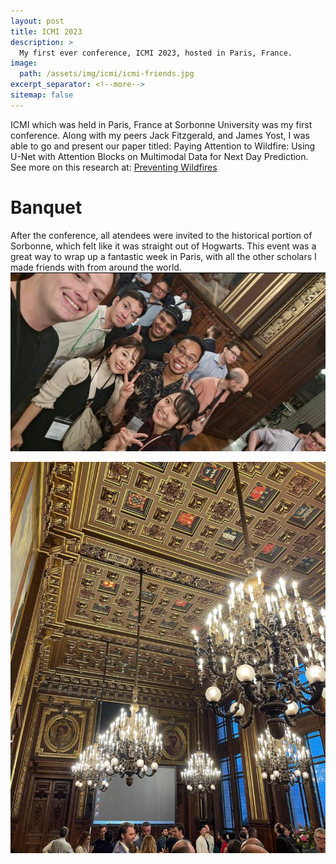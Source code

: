 ```yaml
---
layout: post
title: ICMI 2023
description: >
  My first ever conference, ICMI 2023, hosted in Paris, France.
image: 
  path: /assets/img/icmi/icmi-friends.jpg
excerpt_separator: <!--more-->
sitemap: false
---
```


<!--more-->
ICMI which was held in Paris, France at Sorbonne University was my first conference. Along with my peers Jack Fitzgerald, and James Yost, I was able to go and present our paper titled: Paying Attention to Wildfire: Using U-Net with Attention Blocks
on Multimodal Data for Next Day Prediction. See more on this research at: [Preventing Wildfires](_research/wildfire.md)

# Banquet
After the conference, all atendees were invited to the historical portion of Sorbonne, which felt like it was straight out of Hogwarts. This event was a great way to wrap up a fantastic week in Paris, with all the other scholars I made friends with from around the world. 
<img src="/assets/img/icmi/icmibanquet.png" alt="ICMI Friends"/>

<img src="/assets/img/icmi/icmibanquethall.png" alt="hall photo"/>